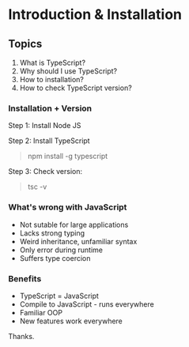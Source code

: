 # Introduction & Installation

## Topics

1. What is TypeScript?
2. Why should I use TypeScript?
3. How to installation?
4. How to check TypeScript version?

### Installation + Version

Step 1: Install Node JS

Step 2: Install TypeScript

> npm install -g typescript

Step 3: Check version:

> tsc -v

### What's wrong with JavaScript

- Not sutable for large applications
- Lacks strong typing
- Weird inheritance, unfamiliar syntax
- Only error during runtime
- Suffers type coercion

### Benefits

- TypeScript = JavaScript
- Compile to JavaScript - runs everywhere
- Familiar OOP
- New features work everywhere

Thanks.
